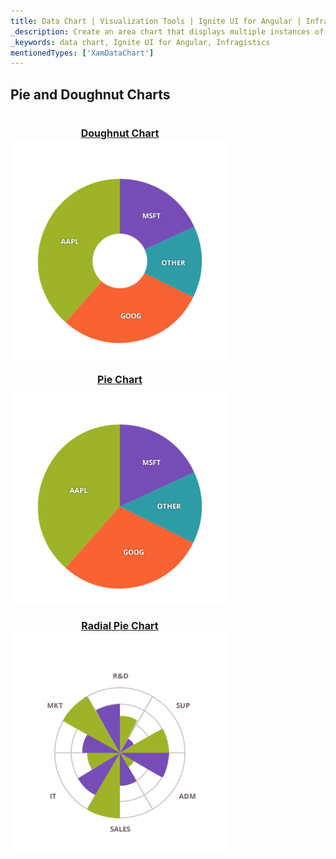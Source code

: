 ```yaml
---
title: Data Chart | Visualization Tools | Ignite UI for Angular | Infragistics | Pie and Doughnut Chart
_description: Create an area chart that displays multiple instances of visual elements in the same plot area in order to create composite chart views.
_keywords: data chart, Ignite UI for Angular, Infragistics
mentionedTypes: ['XamDataChart']
---
```


## Pie and Doughnut Charts

<section class="feature__container">
    <style>
        .linkContent {
            display: flex;
            flex-flow: column;
            align-items: center;
        }
        .link {
            display: inline-block;
            font-size: 1.0rem;
        }
        img {
            width: 350px;
            height: 350px;
            margin-top: -20px;
        }
    </style>
    <body>
        <a class="link" href="doughnut-chart.md">
            <div class="linkContent">
                <h4>Doughnut Chart</h4>
                <img src="../images/charts/doughnut-chart-selection.png">
            </div>
        </a>
        <a class="link" href="pie-chart.md">
            <div class="linkContent">
                <h4>Pie Chart</h4>
                <img src="../images/charts/pie-chart-selection.png">
            </div>
        </a>
        <a class="link" href="data-chart-type-radial-pie-series.md">
            <div class="linkContent">
                <h4>Radial Pie Chart</h4>
                <img src="../images/charts/data-chart-type-radial-pie-series.png">
            </div>
        </a>
    </body>
</section>
